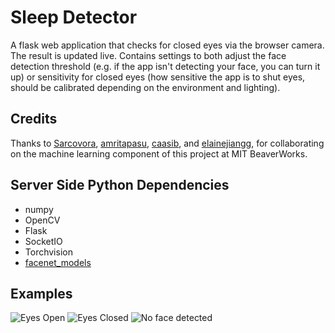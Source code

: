 # Sleep Detector
A flask web application that checks for closed eyes via the browser camera. The result is updated live. Contains settings to both adjust the face detection threshold (e.g. if the app isn't detecting your face, you can turn it up) or sensitivity for closed eyes (how sensitive the app is to shut eyes, should be calibrated depending on the environment and lighting).

## Credits
Thanks to [Sarcovora](https://github.com/Sarcovora), [amritapasu](https://github.com/amritapasu), [caasib](https://github.com/caasib), and [elainejiangg](https://github.com/elainejiangg), for collaborating on the machine learning component of this project at MIT BeaverWorks.

## Server Side Python Dependencies
- numpy
- OpenCV
- Flask
- SocketIO
- Torchvision
- [facenet_models](https://github.com/CogWorksBWSI/facenet_models)

## Examples
![Eyes Open](https://user-images.githubusercontent.com/47835799/236577098-b164964a-6f23-45f7-96b8-45d90695db1e.png)
![Eyes Closed](https://user-images.githubusercontent.com/47835799/236577099-842ea20a-1763-4592-bdb2-6ebfafc72338.png)
![No face detected](https://user-images.githubusercontent.com/47835799/236577095-466a1702-f4a3-419b-8678-0cba02cb7171.png)

